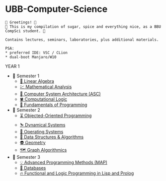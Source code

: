 # UBB-Computer-Science

    🔮 Greetings! 🔮
    🔮 This is my compilation of sugar, spice and everything nice, as a BBU CompSci student. 🔮

    Contains lectures, seminars, laboratories, plus additional materials.
    
    PSA:
    * preferred IDE: VSC / CLion
    * dual-boot Manjaro/W10
    
YEAR 1

<ul>
    <li> 📂 Semester 1
        <ul>
            <li>
                <a href="https://github.com/913-Fintina-Olivia/UBB-Computer-Science/tree/main/Semester%201/Linear%20Algebra">
                    🔢 Linear Algebra
                </a>
            </li>
            <li>
                <a href="https://github.com/913-Fintina-Olivia/UBB-Computer-Science/tree/main/Semester%201/Mathematical%20Analysis">
                    💹 Mathematical Analysis
                </a>
            </li>
            <li>
                    <a href="https://github.com/913-Fintina-Olivia/UBB-Computer-Science/tree/main/Semester%201/Computer%20System%20Architecture%20(ASC)">
                       🏥 Computer System Architecture (ASC)
                    </a>
                </li>
             <li>
                    <a href="https://github.com/913-Fintina-Olivia/UBB-Computer-Science/tree/main/Semester%201/Computational%20Logic">
                       🍀 Computational Logic
                    </a>
                </li>
            <li>
                    <a href="https://github.com/913-Fintina-Olivia/UBB-Computer-Science/tree/main/Semester%201/Fundamentals%20of%20Programming">
                       🐍 Fundamentals of Programming
                    </a>
                </li>
         </ul>
      </li>
    <li> 📂 Semester 2
        <ul>
                <li>
                    <a href="https://github.com/913-Fintina-Olivia/UBB-Computer-Science/tree/main/Semester%202/Object-Oriented%20Programming">
                       ⏳ Objected-Oriented Programming
                    </a>
                </li>
                 <li>
                    <a href="https://github.com/913-Fintina-Olivia/UBB-Computer-Science/tree/main/Semester%202/Dynamical%20Systems">
                       ⛷ Dynamical Systems
                    </a>
                </li>
                 <li>
                    <a href="https://github.com/913-Fintina-Olivia/UBB-Computer-Science/tree/main/Semester%202/Operating%20Systems">
                       🌟 Operating Systems
                    </a>
                </li>
                <li>
                    <a href="https://github.com/913-Fintina-Olivia/UBB-Computer-Science/tree/main/Semester%202/Data%20Structures%20%26%20Algorithms">
                       🤖 Data Structures & Algorithms
                    </a>
                </li>
                <li>
                    <a href="https://github.com/913-Fintina-Olivia/UBB-Computer-Science/tree/main/Semester%202/Geometry">
                       👽 Geometry
                    </a>
                </li>
                <li>
                    <a href="https://github.com/913-Fintina-Olivia/UBB-Computer-Science/tree/main/Semester%202/Graph%20Algorithmics">
                       🗺️ Graph Algorithmics
                    </a>
                </li>
        </ul>
    </li>
    <li> 📂 Semester 3
        <ul>
                <li>
                    <a href="https://github.com/913-Fintina-Olivia/UBB-Computer-Science/tree/main/Semester%203/Advanced%20Programming%20Methods%20(MAP)">
                       💡 Advanced Programming Methods (MAP)
                    </a>
                </li>
                <li>
                    <a href="https://github.com/913-Fintina-Olivia/UBB-Computer-Science/tree/main/Semester%203/Databases">
                       🎇 Databases
                    </a>
                </li>
                <li>
                    <a href="https://github.com/913-Fintina-Olivia/UBB-Computer-Science/tree/main/Semester%203/Functional%20and%20Logic%20Programming">
                       🔥 Functional and Logic Programming in Lisp and Prolog
                    </a>
                </li>
        </ul>
    </li>
</ul>
